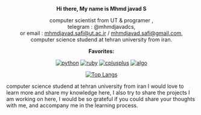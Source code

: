                      



<div align="center">

 
__Hi there, My name is Mhmd javad S__ 


computer scientist from UT & programer , \
telegram : @mhmdjavadcs, \
or email : mhmdjavad.safi@ut.ac.ir / mhmdjavad.safi@gmail.com, \
computer science studend at tehran university from iran. 

 
__Favorites:__

[![python](https://img.shields.io/badge/Python-3776AB?style=for-the-badge&logo=python&logoColor=white)](#)
[![ruby](https://img.shields.io/badge/Ruby-CC342D?style=for-the-badge&logo=ruby&logoColor=white)](#)
[![cplusplus](https://img.shields.io/badge/C%2B%2B-00599C?style=for-the-badge&logo=c%2B%2B&logoColor=white)](#)
[![algo](https://img.shields.io/badge/algorithms-CC342D?style=for-the-badge&logo=hi&logoColor=informational)](#)


[![Top Langs](https://github-readme-stats.vercel.app/api/top-langs/?username=mhmdjavad-cs&layout=compact)](https://github.com/anuraghazra/github-readme-stats)

 
</div>


computer science studend at tehran university from iran
I would love to learn more and share my knowledge here,
I also try to share the projects I am working on here,
I would be so grateful if you could share your thoughts with me,
and accompany me in the learning process.

